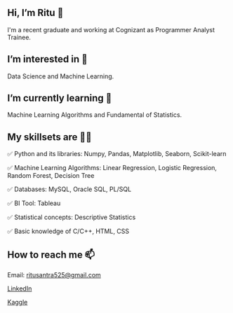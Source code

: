 ## Hi, I’m Ritu 👋

I'm a recent graduate and working at Cognizant as Programmer Analyst Trainee.

## I’m interested in 👀

Data Science and Machine Learning.

## I’m currently learning 🌱

Machine Learning Algorithms and Fundamental of Statistics.

## My skillsets are 👩‍💻 

✅ Python and its libraries: Numpy, Pandas, Matplotlib, Seaborn, Scikit-learn

✅ Machine Learning Algorithms: Linear Regression, Logistic Regression, Random Forest, Decision Tree

✅ Databases: MySQL, Oracle SQL, PL/SQL

✅ BI Tool: Tableau

✅ Statistical concepts: Descriptive Statistics

✅ Basic knowledge of C/C++, HTML, CSS

## How to reach me 📫

Email: ritusantra525@gmail.com


[LinkedIn](https://www.linkedin.com/in/ritusantra/)


[Kaggle](https://www.kaggle.com/ritusantra) 

<!---
ritusantra/ritusantra is a ✨ special ✨ repository because its `README.md` (this file) appears on your GitHub profile.
You can click the Preview link to take a look at your changes.
--->
